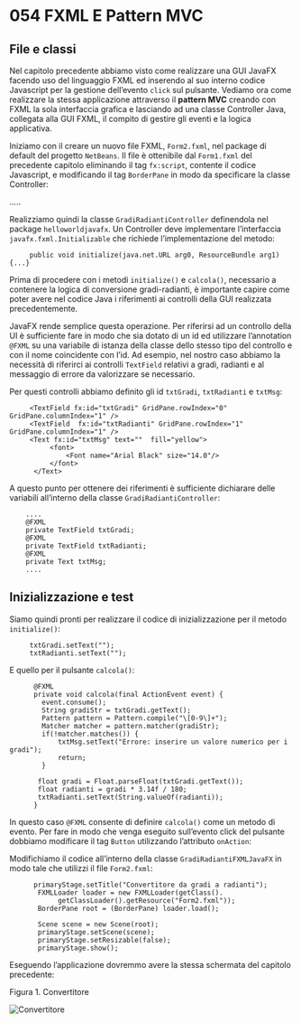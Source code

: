 # 054 FXML E Pattern MVC

## File e classi

Nel capitolo precedente abbiamo visto come realizzare una GUI JavaFX facendo uso del linguaggio FXML ed inserendo al suo interno codice Javascript per la gestione dell’evento `click` sul pulsante. Vediamo ora come realizzare la stessa applicazione attraverso il **pattern MVC** creando con FXML la sola interfaccia grafica e lasciando ad una classe Controller Java, collegata alla GUI FXML, il compito di gestire gli eventi e la logica applicativa.

Iniziamo con il creare un nuovo file FXML, `Form2.fxml`, nel package di default del progetto `NetBeans`. Il file è ottenibile dal `Form1.fxml` del precedente capitolo eliminando il tag `fx:script`, contente il codice Javascript, e modificando il tag `BorderPane` in modo da specificare la classe Controller:

 .....

Realizziamo quindi la classe `GradiRadiantiController` definendola nel package `helloworldjavafx`. Un Controller deve implementare l’interfaccia `javafx.fxml.Initializable` che richiede l’implementazione del metodo:

```text
     public void initialize(java.net.URL arg0, ResourceBundle arg1){...}
```

Prima di procedere con i metodi `initialize()` e `calcola()`, necessario a contenere la logica di conversione gradi-radianti, è importante capire come poter avere nel codice Java i riferimenti ai controlli della GUI realizzata precedentemente.

JavaFX rende semplice questa operazione. Per riferirsi ad un controllo della UI è sufficiente fare in modo che sia dotato di un id ed utilizzare l’annotation `@FXML` su una variabile di istanza della classe dello stesso tipo del controllo e con il nome coincidente con l’id. Ad esempio, nel nostro caso abbiamo la necessità di riferirci ai controlli `TextField` relativi a gradi, radianti e al messaggio di errore da valorizzare se necessario.

Per questi controlli abbiamo definito gli id `txtGradi`, `txtRadianti` e `txtMsg`:

```text
     <TextField fx:id="txtGradi" GridPane.rowIndex="0" GridPane.columnIndex="1" />
     <TextField  fx:id="txtRadianti" GridPane.rowIndex="1" GridPane.columnIndex="1" />
     <Text fx:id="txtMsg" text=""  fill="yellow">
          <font>
              <Font name="Arial Black" size="14.0"/>
          </font>
      </Text>  
```

A questo punto per ottenere dei riferimenti è sufficiente dichiarare delle variabili all’interno della classe `GradiRadiantiController`:

```text
    ....
    @FXML
    private TextField txtGradi;
    @FXML
    private TextField txtRadianti;
    @FXML
    private Text txtMsg;
    ....
```

## Inizializzazione e test

Siamo quindi pronti per realizzare il codice di inizializzazione per il metodo `initialize()`:

```text
     txtGradi.setText("");
     txtRadianti.setText("");
```

E quello per il pulsante `calcola()`:

```text
      @FXML
      private void calcola(final ActionEvent event) {
        event.consume();
        String gradiStr = txtGradi.getText();
        Pattern pattern = Pattern.compile("\[0-9\]+");
        Matcher matcher = pattern.matcher(gradiStr);
        if(!matcher.matches()) {
            txtMsg.setText("Errore: inserire un valore numerico per i gradi");
            return;
        }

       float gradi = Float.parseFloat(txtGradi.getText());
       float radianti = gradi * 3.14f / 180;
       txtRadianti.setText(String.valueOf(radianti));
      }
```

In questo caso `@FXML` consente di definire `calcola()` come un metodo di evento. Per fare in modo che venga eseguito sull’evento click del pulsante dobbiamo modificare il tag `Button` utilizzando l’attributo `onAction`:

Modifichiamo il codice all’interno della classe `GradiRadiantiFXMLJavaFX` in modo tale che utilizzi il file `Form2.fxml`:

```text
      primaryStage.setTitle("Convertitore da gradi a radianti");
       FXMLLoader loader = new FXMLLoader(getClass().
            getClassLoader().getResource("Form2.fxml"));
       BorderPane root = (BorderPane) loader.load();

       Scene scene = new Scene(root);
       primaryStage.setScene(scene);
       primaryStage.setResizable(false);
       primaryStage.show();
```

Eseguendo l’applicazione dovremmo avere la stessa schermata del capitolo precedente:

Figura 1. Convertitore

![Convertitore](http://www.html.it/wp-content/uploads/2017/05/convertitore_fxml-1.png)

